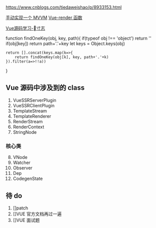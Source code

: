 <https://www.cnblogs.com/tiedaweishao/p/8933153.html>

[手动实现一个 MVVM](https://juejin.im/post/5abdd6f6f265da23793c4458)
[Vue-render 函数](http://blog.cgsdream.org/2016/11/23/vue-source-analysis-3/)

[Vue源码学习-寸志](http://hcysun.me/2017/03/03/Vue%E6%BA%90%E7%A0%81%E5%AD%A6%E4%B9%A0/)

function findOneKey(obj, key, path){
    if(typeof obj !== 'object') return ''
    if(obj[key]) return path+'.'+key
    let keys = Object.keys(obj)
    
    return [].concat(keys.map(k=>{
        return findOneKey(obj[k], key, path+'.'+k)
    }).filter(a=>!!a))
}

## Vue 源码中涉及到的 class
1. VueSSRServerPlugin
2. VueSSRClientPlugin
3. TemplateStream
4. TemplateRenderer
5. RenderStream
6. RenderContext
7. StringNode

### 核心类
8. VNode
9. Watcher
10. Observer
11. Dep
12. CodegenState


## 待 do
1. []patch 
2. []VUE 官方文档再过一遍
3. []VUE 面试题